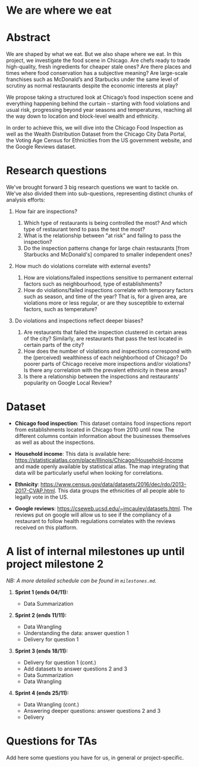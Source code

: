 # We are where we eat

# Abstract
We are shaped by what we eat. But we also shape where we eat.  In this project, we investigate the food scene in Chicago. Are chefs ready to trade high-quality, fresh ingredients for cheaper stale ones? Are there places and times where food conservation has a subjective meaning? Are large-scale franchises such as McDonald’s and Starbucks under the same level of scrutiny as normal restaurants despite the economic interests at play? 

We propose taking a structured look at Chicago’s food inspection scene and everything happening behind the curtain – starting with food violations and usual risk, progressing beyond year seasons and temperatures, reaching all the way down to location and block-level wealth and ethnicity.

In order to achieve this, we will dive into the Chicago Food Inspection as well as the Wealth Distribution Dataset from the Chicago City Data Portal, the Voting Age Census for Ethnicities from the US government website, and the Google Reviews dataset.

# Research questions
We've brought forward 3 big research questions we want to tackle on. We've also divided them into sub-questions, representing distinct chunks of analysis efforts:
1. How fair are inspections?
	1. Which type of restaurants is being controlled the most? And which type of restaurant tend to pass the test the most? 
	2. What is the relationship between "at risk" and failing to pass the inspection?
	3. Do the inspection patterns change for large chain restaurants [from Starbucks and McDonald's] compared to smaller independent ones? 

2. How much do violations correlate with external events?
	1. How are violations/failed inspections sensitive to permanent external factors such as neighbourhood, type of establishments?
	2. How do violations/failed inspections correlate with temporary factors such as season, and time of the year? That is, for a given area, are violations more or less regular, or are they susceptible to external factors, such as temperature?

3. Do violations and inspections reflect deeper biases?
	1. Are restaurants that failed the inspection clustered in certain areas of the city? Similarly, are restaurants that pass the test located in certain parts of the city?
	2. How does the number of violations and inspections correspond with the (perceived) wealthiness of each neighborhood of Chicago? Do poorer parts of Chicago receive more inspections and/or violations? Is there any correlation with the prevalent ethnicity in these areas?
	3. Is there a relationship between the inspections and restaurants' popularity on Google Local Review?

# Dataset
- **Chicago food inspection**: This dataset contains food inspections report from establishments located in Chicago from 2010 until now. The different columns contain information about the businesses themselves as well as about the inspections. 

- **Household income**: This data is available here: https://statisticalatlas.com/place/Illinois/Chicago/Household-Income and made openly available by statistical atlas. The map integrating that data will be particularly useful when looking for correlations.

- **Ethnicity**:  https://www.census.gov/data/datasets/2016/dec/rdo/2013-2017-CVAP.html. This data groups the ethnicities of all people able to legally vote in the US. 

- **Google reviews**:  https://cseweb.ucsd.edu/~jmcauley/datasets.html. The reviews put on google will allow us to see if the compliancy of a restaurant to follow health regulations correlates with the reviews received on this platform.


# A list of internal milestones up until project milestone 2
*NB: A more detailed schedule can be found in `milestones.md`.*
1. **Sprint 1 (ends 04/11):** 
   - Data Summarization

2. **Sprint 2 (ends 11/11):**
   - Data Wrangling
   - Understanding the data: answer question 1
   - Delivery for question 1

3. **Sprint 3 (ends 18/11):**
   - Delivery for question 1 (cont.)
   - Add datasets to answer questions 2 and 3
   - Data Summarization
   - Data Wrangling

4. **Sprint 4 (ends 25/11):**
   - Data Wrangling (cont.)
   - Answering deeper questions: answer questions 2 and 3
   - Delivery

# Questions for TAs
Add here some questions you have for us, in general or project-specific.
